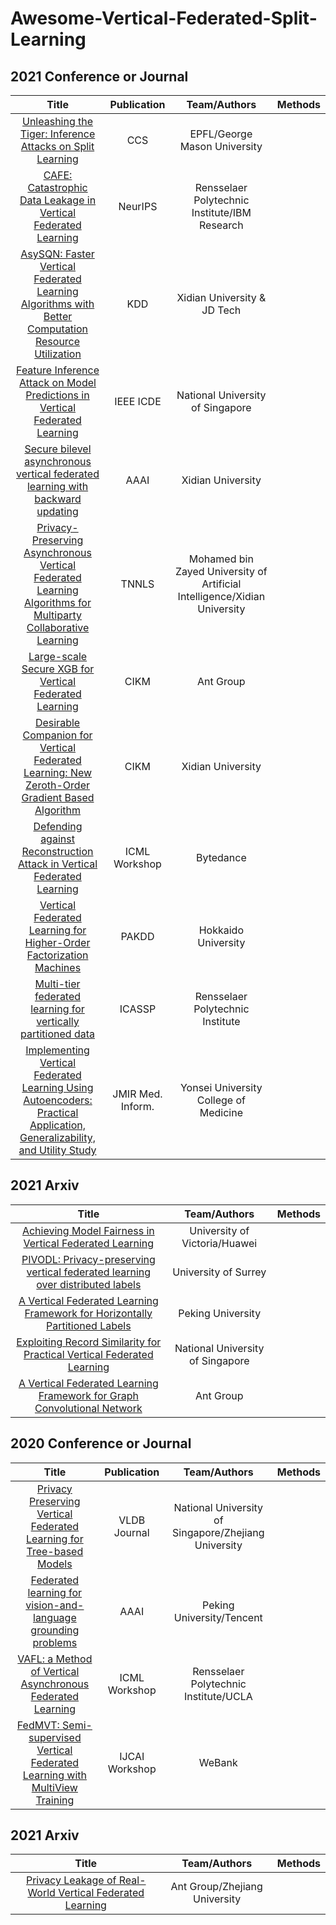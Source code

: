 # Awesome-Vertical-Federated-Split-Learning

## 2021 Conference or Journal
Title | Publication  | Team/Authors  | Methods
 :------: | :------: | :------: | :------:
 [Unleashing the Tiger: Inference Attacks on Split Learning](https://arxiv.org/abs/2012.02670) |  CCS  |EPFL/George Mason University|
[CAFE: Catastrophic Data Leakage in Vertical Federated Learning](https://arxiv.org/abs/2110.15122) | NeurIPS|Rensselaer Polytechnic Institute/IBM Research |
 [AsySQN: Faster Vertical Federated Learning Algorithms with Better Computation Resource Utilization](https://dl.acm.org/doi/abs/10.1145/3447548.3467169) | KDD| Xidian University & JD Tech |
[Feature Inference Attack on Model Predictions in Vertical Federated Learning](https://arxiv.org/abs/2010.10152) |  IEEE ICDE  | National University of Singapore |
 [Secure bilevel asynchronous vertical federated learning with backward updating](https://ojs.aaai.org/index.php/AAAI/article/view/17301) | AAAI | Xidian University  |  
 [Privacy-Preserving Asynchronous Vertical Federated Learning Algorithms for Multiparty Collaborative Learning](https://arxiv.org/abs/1812.03288) | TNNLS | Mohamed bin Zayed University of Artificial Intelligence/Xidian University  | 
 [Large-scale Secure XGB for Vertical Federated Learning](https://dl.acm.org/doi/abs/10.1145/3459637.348236) | CIKM | Ant Group | 
 [Desirable Companion for Vertical Federated Learning: New Zeroth-Order Gradient Based Algorithm](https://dl.acm.org/doi/pdf/10.1145/3459637.3482249) | CIKM | Xidian University| 
[Defending against Reconstruction Attack in Vertical Federated Learning](https://fl-icml.github.io/2021/papers/FL-ICML21_paper_21.pdf) |  ICML Workshop  | Bytedance |
[Vertical Federated Learning for Higher-Order Factorization Machines](https://link.springer.com/chapter/10.1007/978-3-030-75765-6_28/) |  PAKDD  |Hokkaido University |
[Multi-tier federated learning for vertically partitioned data](https://link.springer.com/chapter/10.1007/978-3-030-75765-6_28/) |  ICASSP  |Rensselaer Polytechnic Institute|
[Implementing Vertical Federated Learning Using Autoencoders: Practical Application, Generalizability, and Utility Study](https://medinform.jmir.org/2021/6/e26598/) |  JMIR Med. Inform.  | Yonsei University College of Medicine |

## 2021 Arxiv
Title | Team/Authors | Methods
 :------: | :------: | :------: 
 [Achieving Model Fairness in Vertical Federated Learning](https://arxiv.org/abs/2109.08344) |  University of Victoria/Huawei |
 [PIVODL: Privacy-preserving vertical federated learning over distributed labels](https://arxiv.org/abs/2108.11444) | University of Surrey |
 [A Vertical Federated Learning Framework for Horizontally Partitioned Labels](https://arxiv.org/abs/2106.10056) |  Peking University | 
 [Exploiting Record Similarity for Practical Vertical Federated Learning](https://arxiv.org/pdf/2106.06312.pdf) |  National University of Singapore |
 [A Vertical Federated Learning Framework for Graph Convolutional Network](https://arxiv.org/abs/2106.11593) |  Ant Group | 

## 2020 Conference or Journal
Title | Publication  | Team/Authors  | Methods
 :------: | :------: | :------: | :------:
 [Privacy Preserving Vertical Federated Learning for Tree-based Models](http://www.vldb.org/pvldb/vol13/p2090-wu.pdf) | VLDB Journal | National University of Singapore/Zhejiang University|
 [Federated learning for vision-and-language grounding problems](https://ojs.aaai.org/index.php/AAAI/article/view/6824) | AAAI | Peking University/Tencent|
 [VAFL: a Method of Vertical Asynchronous Federated Learning](https://arxiv.org/abs/2007.06081) | ICML Workshop | Rensselaer Polytechnic Institute/UCLA  |
 [FedMVT: Semi-supervised Vertical Federated Learning with MultiView Training](https://arxiv.org/abs/2008.10838v1) | IJCAI Workshop | WeBank|

## 2021 Arxiv
Title | Team/Authors | Methods
 :------: | :------: | :------:
 [Privacy Leakage of Real-World Vertical Federated Learning](https://arxiv.org/abs/2011.09290) | Ant Group/Zhejiang University |
